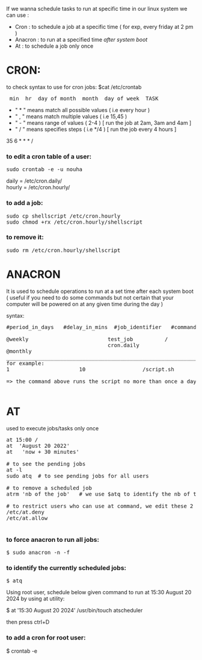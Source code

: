 If we wanna schedule tasks to run at specific time in our linux system we can use :
* Cron : to schedule a job at a specific time ( for exp, every friday at 2 pm )  
* Anacron : to run at a specified time *after system boot* 
* At : to schedule a job only once


# CRON:
to check syntax to use for cron jobs: $cat /etc/crontab 
<pre>
 min  hr  day_of_month  month  day_of_week  TASK
</pre>
* " * " means match all possible values ( i.e every hour ) 
* " , " means match multiple values ( i.e 15,45 ) 
* " - " means range of values ( 2-4 ) [ run the job at 2am, 3am and 4am ]
* " / " means specifies steps ( i.e */4 ) [ run the job every 4 hours ]

35 6 * * * /<full path to a command> 

### to edit a cron table of a user:
<pre>
sudo crontab -e -u nouha 
</pre>

daily = /etc/cron.daily/  
hourly = /etc/cron.hourly/ 

### to add a job:
 <pre>
sudo cp shellscript /etc/cron.hourly 
sudo chmod +rx /etc/cron.hourly/shellscript 
</pre>
### to remove it:
<pre>
sudo rm /etc/cron.hourly/shellscript 
</pre>
  
# ANACRON
  
It is used to schedule operations to run at a set time after each system boot 
( useful if you need to do some commands but not certain that your computer will be powered on at any given time during the day ) 

syntax:
<pre>
#period_in_days   #delay_in_mins  #job_identifier   #command 

@weekly             <nb>            test_job          /<absolute_path_to_the_command> 
<nb>                                cron.daily            
@monthly 
________________________________________________________________________________________
for example: 
1                      10         <job_identifier>         /script.sh 

=> the command above runs the script no more than once a day, 10 mins after system boot 

</pre>

# AT 
used to execute jobs/tasks only once 
<pre>
at 15:00 /<full path to cmd> 
at  'August 20 2022' 
at   'now + 30 minutes' 

# to see the pending jobs 
at -l 
sudo atq  # to see pending jobs for all users 

# to remove a scheduled job
atrm 'nb of the job'   # we use $atq to identify the nb of the job 

# to restrict users who can use at command, we edit these 2 files 
/etc/at.deny 
/etc/at.allow 

</pre>

### to force anacron to run all jobs:
<pre>
$ sudo anacron -n -f 
</pre>
### to identify the currently scheduled jobs:
<pre>
$ atq 
</pre>

Using root user, schedule below given command to run at 15:30 August 20 2024 by using at utility:
  
$ at '15:30 August 20 2024' /usr/bin/touch atscheduler 

then press ctrl+D 

### to add a cron for root user:
$ crontab -e 
